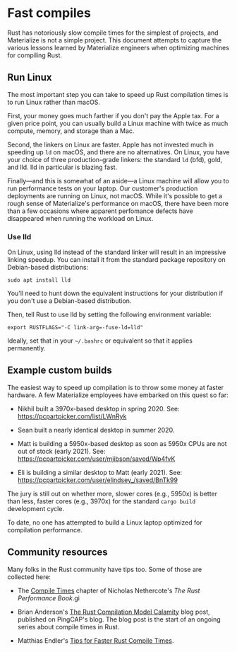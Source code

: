 # Fast compiles

Rust has notoriously slow compile times for the simplest of projects, and
Materialize is not a simple project. This document attempts to capture the
various lessons learned by Materialize engineers when optimizing machines for
compiling Rust.

## Run Linux

The most important step you can take to speed up Rust compilation times is to
run Linux rather than macOS.

First, your money goes much farther if you don't pay the Apple tax. For a given
price point, you can usually build a Linux machine with twice as much compute,
memory, and storage than a Mac.

Second, the linkers on Linux are faster. Apple has not invested much in speeding
up `ld` on macOS, and there are no alternatives. On Linux, you have your choice
of three production-grade linkers: the standard `ld` (bfd), gold, and lld. lld
in particular is blazing fast.

Finally—and this is somewhat of an aside—a Linux machine will allow you to run
performance tests on your laptop. Our customer's production deployments are
running on Linux, not macOS. While it's possible to get a rough sense of
Materialize's performance on macOS, there have been more than a few occasions
where apparent perfomance defects have disappeared when running the workload on
Linux.

### Use lld

On Linux, using lld instead of the standard linker will result in an impressive
linking speedup. You can install it from the standard package repository on
Debian-based distributions:

```shell
sudo apt install lld
```

You'll need to hunt down the equivalent instructions for your distribution if
you don't use a Debian-based distribution.

Then, tell Rust to use lld by setting the following environment variable:

```shell
export RUSTFLAGS="-C link-arg=-fuse-ld=lld"
```

Ideally, set that in your `~/.bashrc` or equivalent so that it applies
permanently.

## Example custom builds

The easiest way to speed up compilation is to throw some money at faster
hardware. A few Materialize employees have embarked on this quest so far:

  * Nikhil built a 3970x-based desktop in spring 2020.
    See: https://pcpartpicker.com/list/LWnRyk

  * Sean built a nearly identical desktop in summer 2020.

  * Matt is building a 5950x-based desktop as soon as 5950x CPUs
    are not out of stock (early 2021).
    See: https://pcpartpicker.com/user/mjibson/saved/Wp4fvK

  * Eli is building a similar desktop to Matt (early 2021).
    See: https://pcpartpicker.com/user/elindsey_/saved/BnTk99

The jury is still out on whether more, slower cores (e.g., 5950x) is better than
less, faster cores (e.g., 3970x) for the standard `cargo build` development
cycle.

To date, no one has attempted to build a Linux laptop optimized for compilation
performance.

## Community resources

Many folks in the Rust community have tips too. Some of those are collected
here:

  * The [Compile Times][nethercote] chapter of Nicholas Nethercote's *The Rust
    Performance Book*.gi

  * Brian Anderson's [The Rust Compilation Model Calamity][brson] blog post,
    published on PingCAP's blog. The blog post is the start of an ongoing series
    about compile times in Rust.

  * Matthias Endler's [Tips for Faster Rust Compile Times][endler].

[brson]: https://pingcap.com/blog/rust-compilation-model-calamity
[endler]: https://endler.dev/2020/rust-compile-times/
[nethercote]: https://nnethercote.github.io/perf-book/compile-times.html
